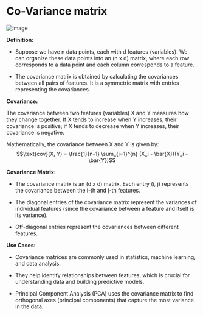 # **Co-Variance matrix**

![image](https://github.com/user-attachments/assets/7b2ed06d-98ca-42f4-82c7-89cba7fd330a)

**Definition:**

* Suppose we have n data points, each with d features (variables). We can organize these data points into an (n x d) matrix, where each row corresponds to a data point and each column corresponds to a feature.

* The covariance matrix is obtained by calculating the covariances between all pairs of features. It is a symmetric matrix with entries representing the covariances.

**Covariance:**

The covariance between two features (variables) X and Y measures how they change together. If X tends to increase when Y increases, their covariance is positive; if X tends to decrease when Y increases, their covariance is negative.

Mathematically, the covariance between X and Y is given by:
           $$\text{cov}(X, Y) = \frac{1}{n-1} \sum_{i=1}^{n} (X_i - \bar{X})(Y_i - \bar{Y})$$


**Covariance Matrix:**

* The covariance matrix is an (d x d) matrix. Each entry (i, j) represents the covariance between the i-th and j-th features.

* The diagonal entries of the covariance matrix represent the variances of individual features (since the covariance between a feature and itself is its variance).

* Off-diagonal entries represent the covariances between different features.

**Use Cases:**

* Covariance matrices are commonly used in statistics, machine learning, and data analysis.

* They help identify relationships between features, which is crucial for understanding data and building predictive models.

* Principal Component Analysis (PCA) uses the covariance matrix to find orthogonal axes (principal components) that capture the most variance in the data.
